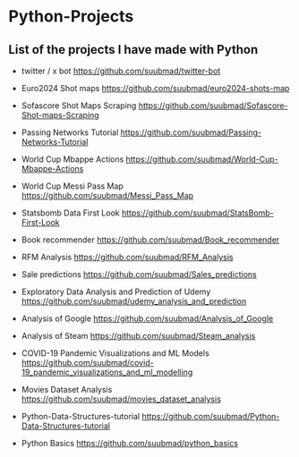 # Python-Projects

## List of the projects I have made with Python


  - twitter / x bot https://github.com/suubmad/twitter-bot

  - Euro2024 Shot maps https://github.com/suubmad/euro2024-shots-map

  - Sofascore Shot Maps Scraping https://github.com/suubmad/Sofascore-Shot-maps-Scraping

  - Passing Networks Tutorial https://github.com/suubmad/Passing-Networks-Tutorial

  - World Cup Mbappe Actions https://github.com/suubmad/World-Cup-Mbappe-Actions

  - World Cup Messi Pass Map https://github.com/suubmad/Messi_Pass_Map

  - Statsbomb Data First Look https://github.com/suubmad/StatsBomb-First-Look

  - Book recommender https://github.com/suubmad/Book_recommender

  - RFM Analysis https://github.com/suubmad/RFM_Analysis

  - Sale predictions https://github.com/suubmad/Sales_predictions

  - Exploratory Data Analysis and Prediction of Udemy https://github.com/suubmad/udemy_analysis_and_prediction

  - Analysis of Google https://github.com/suubmad/Analysis_of_Google

  - Analysis of Steam https://github.com/suubmad/Steam_analysis

  - COVID-19 Pandemic Visualizations and ML Models https://github.com/suubmad/covid-19_pandemic_visualizations_and_ml_modelling

  - Movies Dataset Analysis https://github.com/suubmad/movies_dataset_analysis

  - Python-Data-Structures-tutorial https://github.com/suubmad/Python-Data-Structures-tutorial

  - Python Basics https://github.com/suubmad/python_basics
